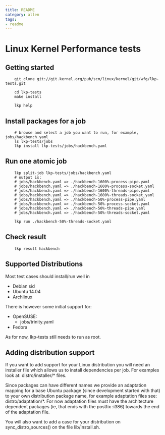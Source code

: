 ```yaml
---
title: README
category: allen
tags:
- readme
---
```



# Linux Kernel Performance tests

## Getting started

```
	git clone git://git.kernel.org/pub/scm/linux/kernel/git/wfg/lkp-tests.git

	cd lkp-tests
	make install

	lkp help
```

## Install packages for a job

```
	# browse and select a job you want to run, for example, jobs/hackbench.yaml
	ls lkp-tests/jobs
	lkp install lkp-tests/jobs/hackbench.yaml
```
<!-- more -->

## Run one atomic job

```
	lkp split-job lkp-tests/jobs/hackbench.yaml
	# output is:
	# jobs/hackbench.yaml => ./hackbench-1600%-process-pipe.yaml
	# jobs/hackbench.yaml => ./hackbench-1600%-process-socket.yaml
	# jobs/hackbench.yaml => ./hackbench-1600%-threads-pipe.yaml
	# jobs/hackbench.yaml => ./hackbench-1600%-threads-socket.yaml
	# jobs/hackbench.yaml => ./hackbench-50%-process-pipe.yaml
	# jobs/hackbench.yaml => ./hackbench-50%-process-socket.yaml
	# jobs/hackbench.yaml => ./hackbench-50%-threads-pipe.yaml
	# jobs/hackbench.yaml => ./hackbench-50%-threads-socket.yaml

	lkp run ./hackbench-50%-threads-socket.yaml
```

## Check result
```
	lkp result hackbench
```

## Supported Distributions

Most test cases should install/run well in

- Debian sid
- Ubuntu 14.04
- Archlinux

There is however some initial support for:

- OpenSUSE:
	- jobs/trinity.yaml
- Fedora

As for now, lkp-tests still needs to run as root.

## Adding distribution support

If you want to add support for your Linux distribution you will need
an installer file which allows us to install dependencies per job. For
examples look at: distro/installer/* files.

Since packages can have different names we provide an adaptation mapping for a
base Ubuntu package (since development started with that) to your own
distribution package name, for example adaptation files see:
distro/adaptation/*. For now adaptation files must have the architecture
dependent packages (ie, that ends with the postfix :i386) towards the end
of the adaptation file.

You will also want to add a case for your distribution on sync_distro_sources()
on the file lib/install.sh.

